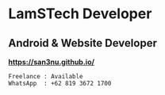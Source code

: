 # LamSTech Developer

## Android & Website Developer

**<https://san3nu.github.io/>**

```text
Freelance : Available
WhatsApp  : +62 819 3672 1700
```
